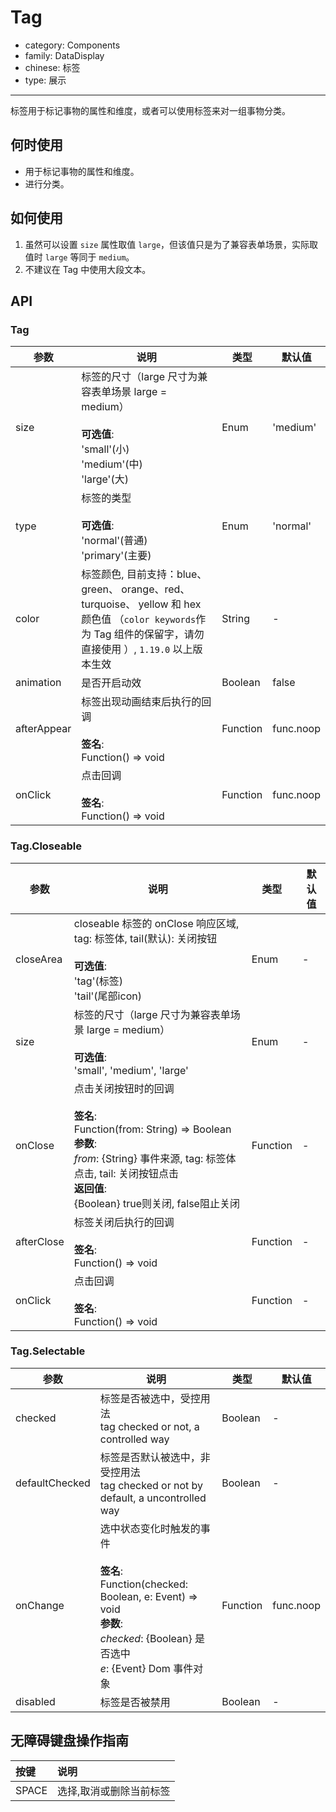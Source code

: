 # Tag

-   category: Components
-   family: DataDisplay
-   chinese: 标签
-   type: 展示

---

标签用于标记事物的属性和维度，或者可以使用标签来对一组事物分类。

## 何时使用

-   用于标记事物的属性和维度。
-   进行分类。

## 如何使用

1.  虽然可以设置 `size` 属性取值 `large`，但该值只是为了兼容表单场景，实际取值时 `large` 等同于 `medium`。
2.  不建议在 Tag 中使用大段文本。

## API

### Tag

| 参数          | 说明                                                                                                                       | 类型       | 默认值       |
| ----------- | ------------------------------------------------------------------------------------------------------------------------ | -------- | --------- |
| size        | 标签的尺寸（large 尺寸为兼容表单场景 large = medium）<br><br>**可选值**:<br>'small'(小)<br>'medium'(中)<br>'large'(大)                         | Enum     | 'medium'  |
| type        | 标签的类型<br><br>**可选值**:<br>'normal'(普通)<br>'primary'(主要)                                                                   | Enum     | 'normal'  |
| color       | 标签颜色, 目前支持：blue、 green、 orange、red、 turquoise、 yellow 和 hex 颜色值 （`color keywords`作为 Tag 组件的保留字，请勿直接使用 ）, `1.19.0` 以上版本生效 | String   | -         |
| animation   | 是否开启动效                                                                                                                   | Boolean  | false     |
| afterAppear | 标签出现动画结束后执行的回调<br><br>**签名**:<br>Function() => void                                                                      | Function | func.noop |
| onClick     | 点击回调<br><br>**签名**:<br>Function() => void                                                                                | Function | func.noop |

### Tag.Closeable

| 参数         | 说明                                                                                                                                                                           | 类型       | 默认值 |
| ---------- | ---------------------------------------------------------------------------------------------------------------------------------------------------------------------------- | -------- | --- |
| closeArea  | closeable 标签的 onClose 响应区域, tag: 标签体, tail(默认): 关闭按钮<br><br>**可选值**:<br>'tag'(标签)<br>'tail'(尾部icon)                                                                          | Enum     | -   |
| size       | 标签的尺寸（large 尺寸为兼容表单场景 large = medium）<br><br>**可选值**:<br>'small', 'medium', 'large'                                                                                          | Enum     | -   |
| onClose    | 点击关闭按钮时的回调<br><br>**签名**:<br>Function(from: String) => Boolean<br>**参数**:<br>_from_: {String} 事件来源, tag: 标签体点击, tail: 关闭按钮点击<br>**返回值**:<br>{Boolean} true则关闭, false阻止关闭<br> | Function | -   |
| afterClose | 标签关闭后执行的回调<br><br>**签名**:<br>Function() => void                                                                                                                              | Function | -   |
| onClick    | 点击回调<br><br>**签名**:<br>Function() => void                                                                                                                                    | Function | -   |

### Tag.Selectable

| 参数             | 说明                                                                                                                                           | 类型       | 默认值       |
| -------------- | -------------------------------------------------------------------------------------------------------------------------------------------- | -------- | --------- |
| checked        | 标签是否被选中，受控用法<br>tag checked or not, a controlled way                                                                                         | Boolean  | -         |
| defaultChecked | 标签是否默认被选中，非受控用法<br>tag checked or not by default, a uncontrolled way                                                                         | Boolean  | -         |
| onChange       | 选中状态变化时触发的事件<br><br>**签名**:<br>Function(checked: Boolean, e: Event) => void<br>**参数**:<br>_checked_: {Boolean} 是否选中<br>_e_: {Event} Dom 事件对象 | Function | func.noop |
| disabled       | 标签是否被禁用                                                                                                                                      | Boolean  | -         |

## 无障碍键盘操作指南

| 按键    | 说明           |
| :---- | :----------- |
| SPACE | 选择,取消或删除当前标签 |
